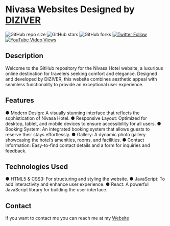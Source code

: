 # Nivasa Websites Designed by [DIZIVER](https://www.diziver.com)

![GitHub repo size](https://img.shields.io/github/repo-size/codewithsadee/vcard-personal-portfolio)
![GitHub stars](https://img.shields.io/github/stars/codewithsadee/vcard-personal-portfolio?style=social)
![GitHub forks](https://img.shields.io/github/forks/codewithsadee/vcard-personal-portfolio?style=social)
[![Twitter Follow](https://img.shields.io/twitter/follow/codewithsadee?style=social)](https://twitter.com/intent/follow?screen_name=codewithsadee)
[![YouTube Video Views](https://img.shields.io/youtube/views/SoxmIlgf2zM?style=social)](https://youtu.be/SoxmIlgf2zM)

## Description
Welcome to the GitHub repository for the Nivasa Hotel website, a luxurious online destination for travelers seeking comfort and elegance. Designed and developed by DIZIVER, this website combines aesthetic appeal with seamless functionality to provide an exceptional user experience.

## Features
● Modern Design: A visually stunning interface that reflects the sophistication of Nivasa Hotel.
● Responsive Layout: Optimized for desktop, tablet, and mobile devices to ensure accessibility for all users.
● Booking System: An integrated booking system that allows guests to reserve their stays effortlessly.
● Gallery: A dynamic photo gallery showcasing the hotel’s amenities, rooms, and facilities.
● Contact Information: Easy-to-find contact details and a form for inquiries and feedback.

## Technologies Used
● HTML5 & CSS3: For structuring and styling the website.
● JavaScript: To add interactivity and enhance user experience.
● React: A powerful JavaScript library for building the user interface.

## Contact

If you want to contact me you can reach me at my [Website](https://www.saurjya.in)

